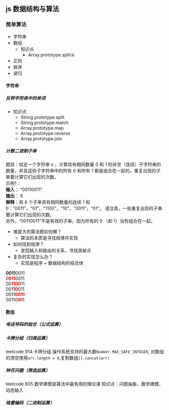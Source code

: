 ## js 数据结构与算法

### 简单算法
- 字符串
- 数组
   - 知识点
     - Array.prototype.splice
- 正则
- 排序
- 递归

#### 字符串
##### 反转字符串中的单词
- 知识点
    - String.prototype.split
    - String.prototype.match
    - Array.prototype.map
    - Array.prototype.reverse
    - Array.prototype.join

##### 计数二进制子串
题目：给定一个字符串 s ，计算具有相同数量 0 和 1 的非空（连续）子字符串的数量，并且这些子字符串中的所有 0 和所有 1 都是组合在一起的。重复出现的子串要计算它们出现的次数。  
示例1：  
**输入**： “00110011”  
**输出**： 6  
**解释**：有 6 个子串具有相同数量的连续 1 和 0：“0011”，“01”，“1100”，“10”，“0011”，“01”。
请注意，一些重复出现的子串要计算它们出现的次数。  
另外，“00110011”不是有效的子串，因为所有的 0 （和 1）没有组合在一起。  

- 难度大的算法题如何解？
  - 算法的本质是寻找规律并实现
- 如何找到规律？
  - 发现输入和输出的关系，寻找突破点
- 复杂的实现怎么办？
  - 实现是程序 + 数据结构的结合体

<span color=#FF0000>**0011**</span>0011  
0<font color=#FF0000>**011**</font>0011  
00<font color=#FF0000>**1100**</font>11  
001<font color=#FF0000>**10**</font>011  
0011<font color=#FF0000>**0011**</font>  
00110<font color=#FF0000>**01**</font>1  

#### 数组
##### 电话号码的组合（公式运算）

##### 卡牌分组（归类运算）
leetcode 914.卡牌分组
操作系统支持的最大数`Number.MAX_SAFE_INTEGER`,
对数组的清空使用`arr.length = 0`,复制数组`[].concat(arr)`
##### 种花问题（筛选运算）
leetcode 605
数学建模是算法中最有用的理论课
知识点：问题抽象、数学建模、动态输入
##### 格雷编码（二进制运算）